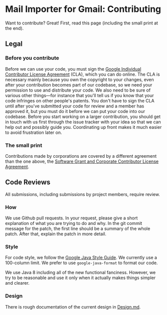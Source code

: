 # Mail Importer for Gmail: Contributing

Want to contribute? Great! First, read this page (including the small print at
the end).

## Legal

### Before you contribute

Before we can use your code, you must sign the
[Google Individual Contributor License Agreement](https://cla.developers.google.com/about/google-individual)
(CLA), which you can do online. The CLA is necessary mainly because you own the
copyright to your changes, even after your contribution becomes part of our
codebase, so we need your permission to use and distribute your code. We also
need to be sure of various other things—for instance that you'll tell us if you
know that your code infringes on other people's patents. You don't have to sign
the CLA until after you've submitted your code for review and a member has
approved it, but you must do it before we can put your code into our codebase.
Before you start working on a larger contribution, you should get in touch with
us first through the issue tracker with your idea so that we can help out and
possibly guide you. Coordinating up front makes it much easier to avoid
frustration later on.

### The small print

Contributions made by corporations are covered by a different agreement than the
one above, the
[Software Grant and Corporate Contributor License Agreement](https://cla.developers.google.com/about/google-corporate).

## Code Reviews

All submissions, including submissions by project members, require review.

### How

We use Github pull requests. In your request, please give a short explanation of
what you are trying to do and why. In the git commit message for the patch, the
first line should be a summary of the whole patch. After that, explain the patch
in more detail.

### Style

For code style, we follow the
[Google Java Style Guide](https://google.github.io/styleguide/javaguide.html).
We currently use a 100-column limit. We prefer to use `google-java-format` to
format our code.

We use Java 8 including all of the new functional fanciness. However, we try to
be reasonable and use it only when it actually makes things simpler and clearer.

### Design

There is rough documentation of the current design in [Design.md](Design.md).
